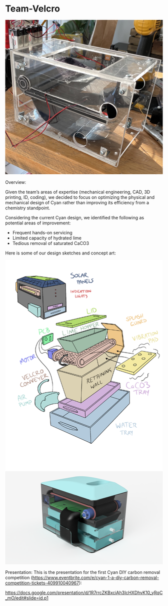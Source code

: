 # Team-Velcro

![alt text](https://github.com/madparker/Team-Velcro/blob/main/Images/BuildShot1.jpg?raw=true)

Overview:

Given the team’s areas of expertise (mechanical engineering, CAD, 3D printing, ID, coding), we decided to focus on optimizing the physical and mechanical design of Cyan rather than improving its efficiency from a chemistry standpoint.

Considering the current Cyan design, we identified the following as potential areas of improvement:
* Frequent hands-on servicing
* Limited capacity of hydrated lime
* Tedious removal of saturated CaCO3

Here is some of our design sketches and concept art:

![alt text](https://github.com/madparker/Team-Velcro/blob/main/Images/Design_sketch5.png?raw=true)
![alt text](https://github.com/madparker/Team-Velcro/blob/main/Images/Render1.png?raw=true)

Presentation:
This is the presentation for the first Cyan DIY carbon removal competition (https://www.eventbrite.com/e/cyan-1-a-diy-carbon-removal-competition-tickets-409910040967):

https://docs.google.com/presentation/d/1R7rrcZKBxciAh3IcHXDhvK10_yRqC_mO/edit#slide=id.p1

